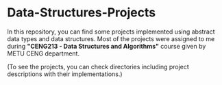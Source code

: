 # Data-Structures-Projects

In this repository, you can find some projects implemented using abstract data types and data structures. Most of the projects were assigned to me during **"CENG213 - Data Structures and Algorithms"** course given by METU CENG department.

(To see the projects, you can check directories including project descriptions with their implementations.)
